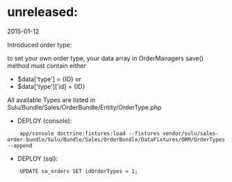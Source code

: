 
unreleased:
===========

2015-01-12

Introduced order type:

to set your own order type, your data array in OrderManagers save() method must contain either

* $data['type'] = {ID}
    or
* $data['type']['id] = {ID}

All available Types are listed in Sulu/Bundle/Sales/OrderBundle/Entity/OrderType.php

* DEPLOY (console):
```
    app/console doctrine:fixtures:load --fixtures vendor/sulu/sales-order-bundle/Sulu/Bundle/Sales/OrderBundle/DataFixtures/ORM/OrderTypes --append
```
* DEPLOY (sql):
```
    UPDATE so_orders SET idOrderTypes = 1;
```

